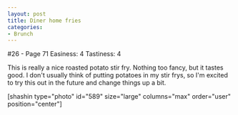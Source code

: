 ```yaml
---
layout: post
title: Diner home fries
categories:
- Brunch
---
```


#26 - Page 71
Easiness: 4
Tastiness: 4

This is really a nice roasted potato stir fry. Nothing too fancy, but it tastes good. I don't usually think of putting potatoes in my stir frys, so I'm excited to try this out in the future and change things up a bit.

[shashin type="photo" id="589" size="large" columns="max" order="user" position="center"]
